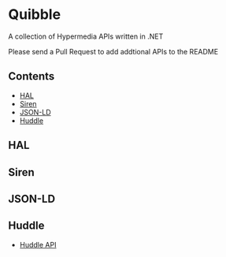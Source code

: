 # Quibble

A collection of Hypermedia APIs written in .NET

Please send a Pull Request to add addtional APIs to the README

## Contents

* [HAL](#hal)
* [Siren](#siren)
* [JSON-LD](#json-ld)
* [Huddle](#huddle)

## HAL

## Siren

## JSON-LD

## Huddle
* [Huddle API](https://github.com/Huddle/huddle-apis/wiki/MediaType)
